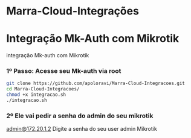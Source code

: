 # Marra-Cloud-Integrações

# Integração Mk-Auth com Mikrotik

integração  Mk-auth com Mikrotik


### 1º Passo: Acesse seu Mk-auth via root

```bash
git clone https://github.com/apoloravi/Marra-Cloud-Integracoes.git
cd Marra-Cloud-Integracoes/
chmod +x integracao.sh
./integracao.sh
```

### 2º Ele vai pedir a senha do admin do seu mikrotik

admin@172.20.1.2
Digite a senha do seu user admin Mikrotik
